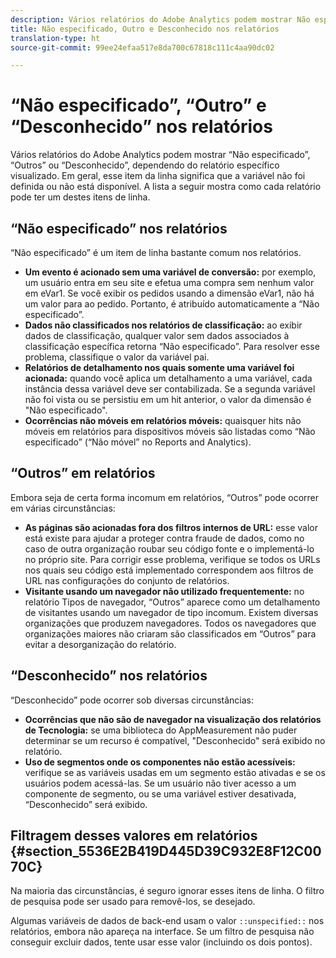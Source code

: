 ```yaml
---
description: Vários relatórios do Adobe Analytics podem mostrar Não especificado, Outros ou Desconhecido, dependendo do relatório específico visualizado. Em geral, esse item da linha significa que a variável não foi definida ou não está disponível.
title: Não especificado, Outro e Desconhecido nos relatórios
translation-type: ht
source-git-commit: 99ee24efaa517e8da700c67818c111c4aa90dc02

---
```



# “Não especificado”, “Outro” e “Desconhecido” nos relatórios

Vários relatórios do Adobe Analytics podem mostrar “Não especificado”, “Outros” ou “Desconhecido”, dependendo do relatório específico visualizado. Em geral, esse item da linha significa que a variável não foi definida ou não está disponível. A lista a seguir mostra como cada relatório pode ter um destes itens de linha.

## “Não especificado” nos relatórios

“Não especificado” é um item de linha bastante comum nos relatórios.

* **Um evento é acionado sem uma variável de conversão:** por exemplo, um usuário entra em seu site e efetua uma compra sem nenhum valor em eVar1. Se você exibir os pedidos usando a dimensão eVar1, não há um valor para ao pedido. Portanto, é atribuído automaticamente a “Não especificado”.
* **Dados não classificados nos relatórios de classificação:** ao exibir dados de classificação, qualquer valor sem dados associados à classificação específica retorna “Não especificado”. Para resolver esse problema, classifique o valor da variável pai.
* **Relatórios de detalhamento nos quais somente uma variável foi acionada:** quando você aplica um detalhamento a uma variável, cada instância dessa variável deve ser contabilizada. Se a segunda variável não foi vista ou se persistiu em um hit anterior, o valor da dimensão é &quot;Não especificado&quot;.
* **Ocorrências não móveis em relatórios móveis:** quaisquer hits não móveis em relatórios para dispositivos móveis são listadas como “Não especificado” (“Não móvel” no Reports and Analytics).

## “Outros” em relatórios

Embora seja de certa forma incomum em relatórios, “Outros” pode ocorrer em várias circunstâncias:

* **As páginas são acionadas fora dos filtros internos de URL:** esse valor está existe para ajudar a proteger contra fraude de dados, como no caso de outra organização roubar seu código fonte e o implementá-lo no próprio site. Para corrigir esse problema, verifique se todos os URLs nos quais seu código está implementado correspondem aos filtros de URL nas configurações do conjunto de relatórios.
* **Visitante usando um navegador não utilizado frequentemente:** no relatório Tipos de navegador, “Outros” aparece como um detalhamento de visitantes usando um navegador de tipo incomum. Existem diversas organizações que produzem navegadores. Todos os navegadores que organizações maiores não criaram são classificados em “Outros” para evitar a desorganização do relatório.

## “Desconhecido” nos relatórios

“Desconhecido” pode ocorrer sob diversas circunstâncias:

* **Ocorrências que não são de navegador na visualização dos relatórios de Tecnologia:** se uma biblioteca do AppMeasurement não puder determinar se um recurso é compatível, &quot;Desconhecido&quot; será exibido no relatório.
* **Uso de segmentos onde os componentes não estão acessíveis:** verifique se as variáveis usadas em um segmento estão ativadas e se os usuários podem acessá-las. Se um usuário não tiver acesso a um componente de segmento, ou se uma variável estiver desativada, “Desconhecido” será exibido.

## Filtragem desses valores em relatórios {#section_5536E2B419D445D39C932E8F12C0070C}

Na maioria das circunstâncias, é seguro ignorar esses itens de linha. O filtro de pesquisa pode ser usado para removê-los, se desejado.

Algumas variáveis de dados de back-end usam o valor `::unspecified::` nos relatórios, embora não apareça na interface. Se um filtro de pesquisa não conseguir excluir dados, tente usar esse valor (incluindo os dois pontos).
